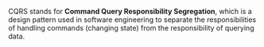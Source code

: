 CQRS stands for **Command Query Responsibility Segregation**, which is a design pattern used in software engineering to separate the responsibilities of handling commands (changing state) from the responsibility of querying data.